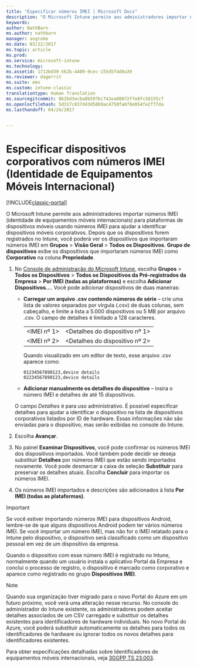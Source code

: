 ```yaml
---
title: "Especificar números IMEI | Microsoft Docs"
description: "O Microsoft Intune permite aos administradores importar números IMEI para plataformas de dispositivos móveis para ajudar a identificar dispositivos móveis corporativos"
keywords: 
author: NathBarn
ms.author: nathbarn
manager: angrobe
ms.date: 03/22/2017
ms.topic: article
ms.prod: 
ms.service: microsoft-intune
ms.technology: 
ms.assetid: 1712bd39-562b-4409-9cec-155d5f4d8a39
ms.reviewer: dagerrit
ms.suite: ems
ms.custom: intune-classic
translationtype: Human Translation
ms.sourcegitcommit: 8b2bd3ecba0b597bc742ea08872ffe8fc58155cf
ms.openlocfilehash: 5d317c837d43d58b9ac4750fa6f0e054fe2ff7da
ms.lasthandoff: 04/24/2017


---
```


# <a name="specify-corporate-owned-devices-with-international-mobile-equipment-identity-imei-numbers"></a>Especificar dispositivos corporativos com números IMEI (Identidade de Equipamentos Móveis Internacional)

[!INCLUDE[classic-portal](../includes/classic-portal.md)]

O Microsoft Intune permite aos administradores importar números IMEI (identidade de equipamentos móveis internacionais) para plataformas de dispositivos móveis usando números IMEI para ajudar a identificar dispositivos móveis corporativos. Depois que os dispositivos forem registrados no Intune, você poderá ver os dispositivos que importaram números IMEI em **Grupos** > **Visão Geral** > **Todos os Dispositivos**. **Grupo de dispositivos** exibe os dispositivos que importaram números IMEI como **Corporativo** na coluna **Propriedade**.

1. No [Console de administração do Microsoft Intune](https://manage.microsoft.com), escolha **Grupos** &gt; **Todos os Dispositivos** &gt; **Todos os Dispositivos da Pré-registrados da Empresa** &gt; **Por IMEI (todas as plataformas)** e escolha **Adicionar Dispositivos…**. Você pode adicionar dispositivos de duas maneiras:

    -   **Carregar um arquivo .csv contendo números de série** – crie uma lista de valores separados por vírgula (.csv) de duas colunas, sem cabeçalho, e limite a lista a 5.000 dispositivos ou 5 MB por arquivo .csv. O campo de detalhes é limitado a 128 caracteres. 

        |||
        |-|-|
        |&lt;IMEI nº 1&gt;|&lt;Detalhes do dispositivo nº 1&gt;|
        |&lt;IMEI nº 2&gt;|&lt;Detalhes do dispositivo nº 2&gt;|
        Quando visualizado em um editor de texto, esse arquivo .csv aparece como:

        ```
        01234567890123,device details
        02234567890123,device details
        ```

    -   **Adicionar manualmente os detalhes do dispositivo** – insira o número IMEI e detalhes de até 15 dispositivos.

   O campo *Detalhes* é para uso administrativo. É possível especificar detalhes para ajudar a identificar o dispositivo na lista de dispositivos corporativos listados por ID de hardware. Essas informações não são enviadas para o dispositivo, mas serão exibidas no console do Intune.

2.   Escolha **Avançar**.
3.  No painel **Examinar Dispositivos**, você pode confirmar os números IMEI dos dispositivos importados. Você também pode decidir se deseja substituir **Detalhes** por números IMEI que estão sendo importados novamente. Você pode desmarcar a caixa de seleção **Substituir** para preservar os detalhes atuais. Escolha **Concluir** para importar os números IMEI.
4.  Os números IMEI importados e descrições são adicionados à lista **Por IMEI (todas as plataformas)**.

> [!IMPORTANT]
> Se você estiver importando números IMEI para dispositivos Android, lembre-se de que alguns dispositivos Android podem ter vários números IMEI. Se você importar um número IMEI, mas não for o IMEI relatado para o Intune pelo dispositivo, o dispositivo será classificado como um dispositivo pessoal em vez de um dispositivo da empresa.

Quando o dispositivo com esse número IMEI é registrado no Intune, normalmente quando um usuário instala o aplicativo Portal da Empresa e conclui o processo de registro, o dispositivo é marcado como corporativo e aparece como registrado no grupo **Dispositivos IMEI**.

>[!NOTE]
> Quando sua organização tiver migrado para o novo Portal do Azure em um futuro próximo, você verá uma alteração nesse recurso. No console do administrador do Intune existente, os administradores podem aceitar detalhes associados de um CSV carregado e substituir os detalhes existentes para identificadores de hardware individuais. No novo Portal do Azure, você poderá substituir automaticamente os detalhes para todos os identificadores de hardware ou ignorar todos os novos detalhes para identificadores existentes.

Para obter especificações detalhadas sobre Identificadores de equipamentos móveis internacionais, veja [3GGPP TS 23.003](https://portal.3gpp.org/desktopmodules/Specifications/SpecificationDetails.aspx?specificationId=729).

